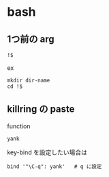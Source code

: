 
# bash


## 1つ前の arg

```
!$
```

ex

```
mkdir dir-name
cd !$
```


## killring の paste

function

```
yank
```

key-bind を設定したい場合は

```
bind '"\C-q": yank'   # q に設定
```


